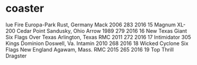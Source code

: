 # coaster
lue Fire	Europa-Park	Rust, Germany	Mack	2006	283	2016
15	Magnum XL-200	Cedar Point	Sandusky, Ohio	Arrow	1989	279	2016
16	New Texas Giant	Six Flags Over Texas	Arlington, Texas	RMC	2011	272	2016
17	Intimidator 305	Kings Dominion	Doswell, Va.	Intamin	2010	268	2016
18	Wicked Cyclone	Six Flags New England	Agawam, Mass.	RMC	2015	265	2016
19	Top Thrill Dragster
